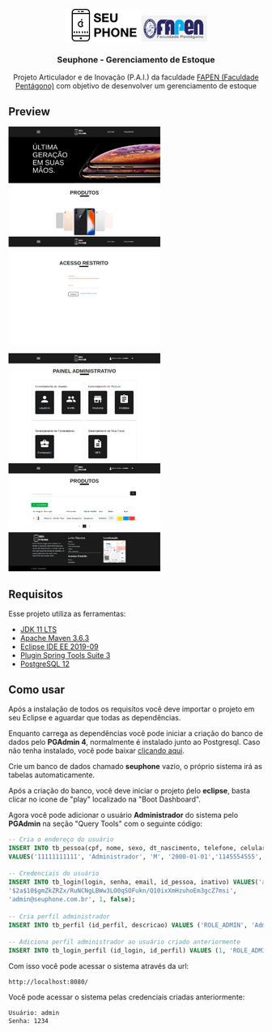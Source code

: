 <p align="center">
  <img src="/logo.png" alt="Seuphone Logo" />
  <a href="https://fapen.edu.br/" target="_blank"><img src="/logo_fapen.png" width=130 alt="Faculdade Pentágono Logo" /></a>
</p>

<h3 align="center">
  Seuphone - Gerenciamento de Estoque
</h3>

<p align="center">Projeto Articulador e de Inovação (P.A.I.) da faculdade <a href="https://fapen.edu.br/" target="_blank">FAPEN (Faculdade Pentágono)</a> com objetivo de desenvolver um gerenciamento de estoque</p>

##  Preview
<p align="left">
  <img src="/preview-home.png" width=300 alt="Página Inicial" />
  <img src="/preview-login.png" width=300 alt="Página de Login" />
</p>
<p align="left">
  <img src="/preview-painel.png" width=300 alt="Página Painel Administrativo" />
  <img src="/preview-produtos.png" width=300 alt="Página de listagem de Produtos" />
</p>

##  Requisitos

Esse projeto utiliza as ferramentas:
- <a href="https://www.oracle.com/technetwork/java/javase/downloads/jdk11-downloads- 
5066655.html 
" target="_blank">JDK 11 LTS</a>
- <a href="https://www- 
us.apache.org/dist/maven/maven-3/3.6.3/binaries/apache-maven-3.6.3-bin.zip 
" target="_blank">Apache Maven 3.6.3</a>
- <a href="https://www.eclipse.org/downloads/packages/release/2019-09/r/eclipse-ide- 
enterprise-java-developers
" target="_blank">Eclipse IDE EE 2019-09</a>
- <a href="https://download.springsource.com/release/TOOLS/update/e4.13/" target="_blank">Plugin Spring Tools Suite 3</a>
- <a href="https://www.postgresql.org/download/" target="_blank">PostgreSQL 12</a>


##  Como usar

Após a instalação de todos os requisítos você deve importar o projeto em seu 
Eclipse e aguardar que todas as dependências.

Enquanto carrega as dependências você pode iniciar a criação do banco de dados pelo <b>PGAdmin 4</b>,
normalmente é instalado junto ao Postgresql. Caso não tenha instalado, você pode baixar <a href="https://www.pgadmin.org/download/" target="_blank">clicando aqui</a>.

Crie um banco de dados chamado <b>seuphone</b> vazio, o próprio sistema irá as tabelas automaticamente.

Após a criação do banco, você deve iniciar o projeto ṕelo <b>eclipse</b>, basta clicar no icone de "play" localizado na "Boot Dashboard".

Agora você pode adicionar o usuário <b>Administrador</b> do sistema pelo <b>PGAdmin</b> na seção "Query Tools" com o seguinte código:
```sql
-- Cria o endereço do usuário
INSERT INTO tb_pessoa(cpf, nome, sexo, dt_nascimento, telefone, celular) 
VALUES('11111111111', 'Administrador', 'M', '2000-01-01','1145554555', '11933333333');

-- Credenciais do usuário
INSERT INTO tb_login(login, senha, email, id_pessoa, inativo) VALUES('admin', 
'$2a$10$gmZkZRZx/RuNCNgLBWw3LO0qSOFukn/Q10ixXmHzuhoEm3gcZ7msi',
'admin@seuphone.com.br', 1, false);

-- Cria perfil administrador
INSERT INTO tb_perfil (id_perfil, descricao) VALUES ('ROLE_ADMIN', 'Administrador do Sistema');

-- Adiciona perfil administrador ao usuário criado anteriormente
INSERT INTO tb_login_perfil (id_login, id_perfil) VALUES (1, 'ROLE_ADMIN');
```

Com isso você pode acessar o sistema através da url:
```
http://localhost:8080/
```
Você pode acessar o sistema pelas credenciais criadas anteriormente:
```
Usuário: admin
Senha: 1234
```

